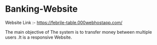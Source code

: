 # Banking-Website
Website Link :- https://febrile-table.000webhostapp.com/

The main objective of The system is to transfer money between multiple users .It is a responsive Website.
